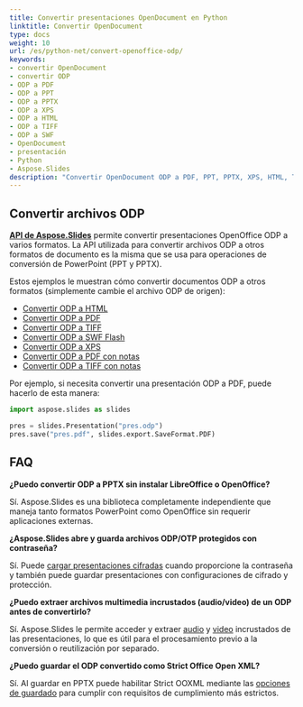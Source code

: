 ```yaml
---
title: Convertir presentaciones OpenDocument en Python
linktitle: Convertir OpenDocument
type: docs
weight: 10
url: /es/python-net/convert-openoffice-odp/
keywords:
- convertir OpenDocument
- convertir ODP
- ODP a PDF
- ODP a PPT
- ODP a PPTX
- ODP a XPS
- ODP a HTML
- ODP a TIFF
- ODP a SWF
- OpenDocument
- presentación
- Python
- Aspose.Slides
description: "Convertir OpenDocument ODP a PDF, PPT, PPTX, XPS, HTML, TIFF o SWF en Python con Aspose.Slides: ejemplos de código, alta fidelidad, conversión por lotes y personalización."
---
```


## **Convertir archivos ODP**

[**API de Aspose.Slides**](https://products.aspose.com/slides/python-net/) permite convertir presentaciones OpenOffice ODP a varios formatos. La API utilizada para convertir archivos ODP a otros formatos de documento es la misma que se usa para operaciones de conversión de PowerPoint (PPT y PPTX).

Estos ejemplos le muestran cómo convertir documentos ODP a otros formatos (simplemente cambie el archivo ODP de origen):

- [Convertir ODP a HTML](/slides/es/python-net/convert-powerpoint-ppt-and-pptx-to-html/)
- [Convertir ODP a PDF](/slides/es/python-net/convert-powerpoint-ppt-and-pptx-to-pdf/)
- [Convertir ODP a TIFF](/slides/es/python-net/convert-powerpoint-to-tiff/)
- [Convertir ODP a SWF Flash](/slides/es/python-net/convert-powerpoint-ppt-and-pptx-to-swf-flash/)
- [Convertir ODP a XPS](/slides/es/python-net/convert-powerpoint-ppt-and-pptx-to-microsoft-xps-document/)
- [Convertir ODP a PDF con notas](/slides/es/python-net/convert-powerpoint-ppt-and-pptx-to-pdf-with-notes/)
- [Convertir ODP a TIFF con notas](/slides/es/python-net/convert-powerpoint-ppt-and-pptx-to-tiff-with-notes/)

Por ejemplo, si necesita convertir una presentación ODP a PDF, puede hacerlo de esta manera:

```py
import aspose.slides as slides

pres = slides.Presentation("pres.odp")
pres.save("pres.pdf", slides.export.SaveFormat.PDF)
```

## **FAQ**

**¿Puedo convertir ODP a PPTX sin instalar LibreOffice o OpenOffice?**

Sí. Aspose.Slides es una biblioteca completamente independiente que maneja tanto formatos PowerPoint como OpenOffice sin requerir aplicaciones externas.

**¿Aspose.Slides abre y guarda archivos ODP/OTP protegidos con contraseña?**

Sí. Puede [cargar presentaciones cifradas](/slides/es/python-net/password-protected-presentation/) cuando proporcione la contraseña y también puede guardar presentaciones con configuraciones de cifrado y protección.

**¿Puedo extraer archivos multimedia incrustados (audio/video) de un ODP antes de convertirlo?**

Sí. Aspose.Slides le permite acceder y extraer [audio](/slides/es/python-net/audio-frame/) y [video](/slides/es/python-net/video-frame/) incrustados de las presentaciones, lo que es útil para el procesamiento previo a la conversión o reutilización por separado.

**¿Puedo guardar el ODP convertido como Strict Office Open XML?**

Sí. Al guardar en PPTX puede habilitar Strict OOXML mediante las [opciones de guardado](https://reference.aspose.com/slides/python-net/aspose.slides.export/pptxoptions/) para cumplir con requisitos de cumplimiento más estrictos.